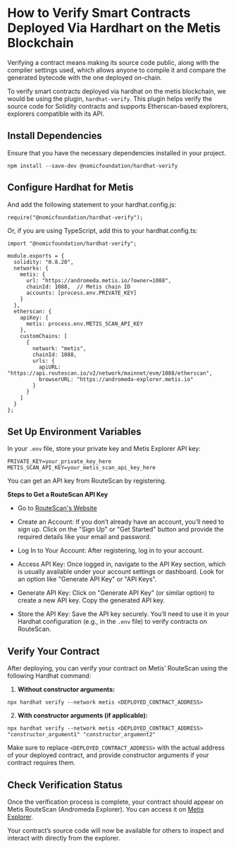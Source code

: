 # How to Verify Smart Contracts Deployed Via Hardhart on the Metis Blockchain

Verifying a contract means making its source code public, along with the compiler settings used, which allows anyone to compile it and compare the generated bytecode with the one deployed on-chain.

To verify smart contracts deployed via hardhat on the metis blockchain, we would be using the plugin, `hardhat-verify`. This plugin helps verify the source code for Solidity contracts and supports Etherscan-based explorers, explorers compatible with its API.

## Install Dependencies

Ensure that you have the necessary dependencies installed in your project.

```
npm install --save-dev @nomicfoundation/hardhat-verify
```

## Configure Hardhat for Metis

And add the following statement to your hardhat.config.js:

```
require("@nomicfoundation/hardhat-verify");
```

Or, if you are using TypeScript, add this to your hardhat.config.ts:

```
import "@nomicfoundation/hardhat-verify";
```

```
module.exports = {
  solidity: "0.8.20",
  networks: {
    metis: {
      url: "https://andromeda.metis.io/?owner=1088",
      chainId: 1088,  // Metis chain ID
      accounts: [process.env.PRIVATE_KEY]
    }
  },
  etherscan: {
    apiKey: {
      metis: process.env.METIS_SCAN_API_KEY
    },
    customChains: [
      {
        network: "metis",
        chainId: 1088,
        urls: {
          apiURL: "https://api.routescan.io/v2/network/mainnet/evm/1088/etherscan",
          browserURL: "https://andromeda-explorer.metis.io"
        }
      }
    ]
  }
};
```

## Set Up Environment Variables

In your `.env` file, store your private key and Metis Explorer API key:

```
PRIVATE_KEY=your_private_key_here
METIS_SCAN_API_KEY=your_metis_scan_api_key_here
```

You can get an API key from RouteScan by registering.

**Steps to Get a RouteScan API Key**

- Go to [RouteScan's Website](https://www.routescan.io/)

- Create an Account: If you don’t already have an account, you’ll need to sign up. Click on the "Sign Up" or "Get Started" button and provide the required details like your email and password.

- Log In to Your Account: After registering, log in to your account.

- Access API Key: Once logged in, navigate to the API Key section, which is usually available under your account settings or dashboard. Look for an option like "Generate API Key" or "API Keys".

- Generate API Key: Click on "Generate API Key" (or similar option) to create a new API key. Copy the generated API key.

- Store the API Key: Save the API key securely. You’ll need to use it in your Hardhat configuration (e.g., in the `.env` file) to verify contracts on RouteScan.


## Verify Your Contract

After deploying, you can verify your contract on Metis’ RouteScan using the following Hardhat command:

1. **Without constructor arguments:**

```
npx hardhat verify --network metis <DEPLOYED_CONTRACT_ADDRESS>
```

2. **With constructor arguments (if applicable):**

```
npx hardhat verify --network metis <DEPLOYED_CONTRACT_ADDRESS> "constructor_argument1" "constructor_argument2"
```

Make sure to replace `<DEPLOYED_CONTRACT_ADDRESS>` with the actual address of your deployed contract, and provide constructor arguments if your contract requires them.

## Check Verification Status

Once the verification process is complete, your contract should appear on Metis RouteScan (Andromeda Explorer). You can access it on [Metis Explorer](https://andromeda-explorer.metis.io).

Your contract’s source code will now be available for others to inspect and interact with directly from the explorer.
